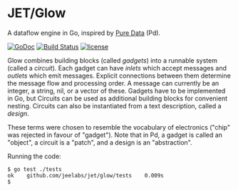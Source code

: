 # JET/Glow

A dataflow engine in Go, inspired by [Pure Data](http://puredata.info) (Pd).

[![GoDoc](https://godoc.org/github.com/jeelabs/jet/glow?status.svg)](https://godoc.org/github.com/jeelabs/jet/glow)
[![Build Status](https://travis-ci.org/jeelabs/jet.svg?branch=master)](https://travis-ci.org/jeelabs/jet)
[![license](https://img.shields.io/github/license/jeelabs/jet.svg)](http://unlicense.org)

Glow combines building blocks (called _gadgets_) into a runnable system (called
a _circuit_). Each gadget can have _inlets_ which accept messages and _outlets_
which emit messages. Explicit connections between them determine the message
flow and processing order. A message can currently be an integer, a string, nil,
or a vector of these. Gadgets have to be implemented in Go, but Circuits can be
used as additional building blocks for convenient nesting. Circuits can also be
instantiated from a text description, called a _design_.

These terms were chosen to resemble the vocabulary of electronics ("chip" was
rejected in favour of "gadget"). Note that in Pd, a gadget is called an
"object", a circuit is a "patch", and a design is an "abstraction".

Running the code:

    $ go test ./tests
    ok    github.com/jeelabs/jet/glow/tests    0.009s
    $ 
